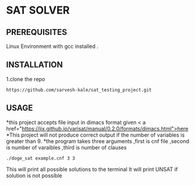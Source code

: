 # SAT SOLVER 

## PREREQUISITES 
Linux Environment with gcc installed .

## INSTALLATION 

1.clone the repo 
```
https://github.com/sarvesh-kale/sat_testing_project.git
``` 
## USAGE 

*this project accepts file input in dimacs format given < a href="https://jix.github.io/varisat/manual/0.2.0/formats/dimacs.html">here</a> 
*This project will not produce correct output if the number of variables is greater than 9.
*the program takes three arguments ,first is cnf file ,second is number of varaibles ,third is number of clauses 
```
./doge_sat example.cnf 3 3 
```
This will print all possible solutions to the terminal 
It will print UNSAT if solution is not possible 
